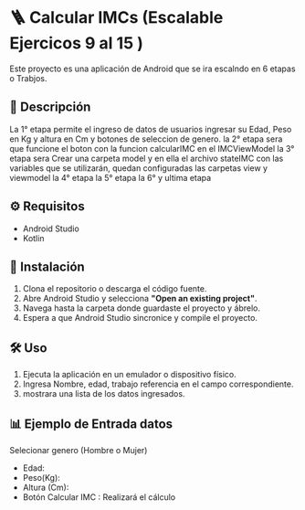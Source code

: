# 🪜 Calcular IMCs (Escalable Ejercicos 9 al 15 )

Este proyecto es una aplicación de Android que se ira escalndo en 6 etapas o Trabjos.

## 📖 Descripción
La 1° etapa  permite el ingreso de datos de usuarios ingresar su Edad, Peso en Kg y altura en Cm y botones de seleccion de genero.
la 2° etapa sera que funcione el boton con la funcion calcularIMC en el IMCViewModel
la 3° etapa sera Crear una carpeta model y en ella el archivo stateIMC con las variables que se  utilizarán, quedan configuradas las carpetas view y viewmodel
la 4° etapa
la 5° etapa
la 6° y ultima etapa


## ⚙️ Requisitos

- Android Studio
- Kotlin

## 🚀 Instalación

1. Clona el repositorio o descarga el código fuente.
2. Abre Android Studio y selecciona **"Open an existing project"**.
3. Navega hasta la carpeta donde guardaste el proyecto y ábrelo.
4. Espera a que Android Studio sincronice y compile el proyecto.

## 🛠️ Uso

1. Ejecuta la aplicación en un emulador o dispositivo físico.
2. Ingresa Nombre, edad, trabajo  referencia en el campo correspondiente.
3. mostrara una lista de los datos ingresados.



## 📊 Ejemplo de Entrada datos
Selecionar genero (Hombre o Mujer)

- Edad: 
- Peso(Kg): 
- Altura (Cm):
- Botón Calcular IMC : Realizará el cálculo 
